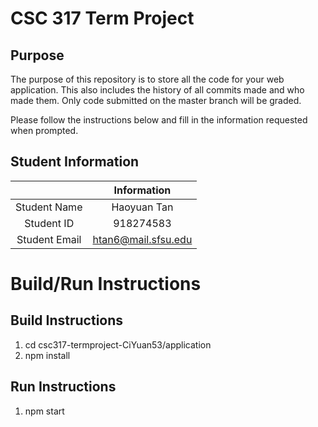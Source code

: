# CSC 317 Term Project

## Purpose

The purpose of this repository is to store all the code for your web application. This also includes the history of all commits made and who made them. Only code submitted on the master branch will be graded.

Please follow the instructions below and fill in the information requested when prompted.

## Student Information

|               | Information   |
|:-------------:|:-------------:|
| Student Name  | Haoyuan Tan |
| Student ID    | 918274583 |
| Student Email | htan6@mail.sfsu.edu |



# Build/Run Instructions

## Build Instructions
1. cd csc317-termproject-CiYuan53/application
2. npm install

## Run Instructions
1. npm start